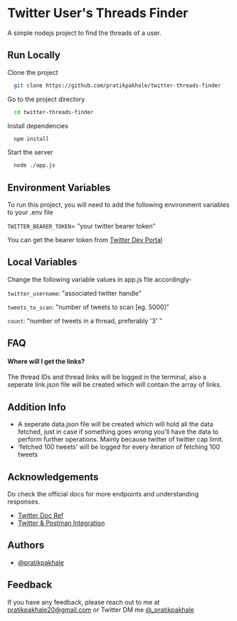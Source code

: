 # Twitter User's Threads Finder

A simple nodejs project to find the threads of a user.

## Run Locally

Clone the project

```bash
  git clone https://github.com/pratikpakhale/twitter-threads-finder
```

Go to the project directory

```bash
  cd twitter-threads-finder
```

Install dependencies

```bash
  npm install
```

Start the server

```bash
  node ./app.js
```

## Environment Variables

To run this project, you will need to add the following environment variables to your .env file

`TWITTER_BEARER_TOKEN`= "your twitter bearer token"

You can get the bearer token from [Twitter Dev Portal](https://developer.twitter.com/dashboard)

## Local Variables

Change the following variable values in app.js file accordingly-

`twitter_username`: "associated twitter handle"

`tweets_to_scan`: "number of tweets to scan [eg. 5000]"

`count`: "number of tweets in a thread, preferably '3' "

## FAQ

#### Where will I get the links?

The thread IDs and thread links will be logged in the terminal, also a seperate link.json file will be created which will contain the array of links.

## Addition Info

- A seperate data.json file will be created which will hold all the data fetched, just in case if something goes wrong you'll have the data to perform further operations. Mainly because twitter of twitter cap limit.
- 'fetched 100 tweets' will be logged for every iteration of fetching 100 tweets

## Acknowledgements

Do check the official docs for more endpoints and understanding responses.

- [Twitter Doc Ref](https://developer.twitter.com/en/docs/twitter-api/tweets/timelines/api-reference)
- [Twitter & Postman Integration](https://developer.twitter.com/en/docs/tools-and-libraries/using-postman.html)

## Authors

- [@pratikpakhale](https://www.github.com/pratikpakhale)

## Feedback

If you have any feedback, please reach out to me at pratikpakhale20@gmail.com or Twitter DM me [@\_pratikpakhale](https://twitter.com/_pratikpakhale)
